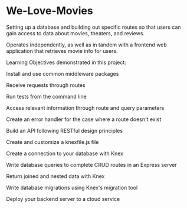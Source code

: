 # We-Love-Movies
Setting up a database and building out specific routes so that users can gain access to data about movies, theaters, and reviews.

Operates independently, as well as in tandem with a frontend web application that retrieves movie info for users.

Learning Objectives demonstrated in this project:

Install and use common middleware packages

Receive requests through routes

Run tests from the command line

Access relevant information through route and query parameters

Create an error handler for the case where a route doesn't exist

Build an API following RESTful design principles

Create and customize a knexfile.js file

Create a connection to your database with Knex

Write database queries to complete CRUD routes in an Express server

Return joined and nested data with Knex

Write database migrations using Knex's migration tool

Deploy your backend server to a cloud service


